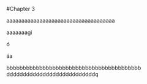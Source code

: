 #Chapter 3


aaaaaaaaaaaaaaaaaaaaaaaaaaaaaaaaaaaa

aaaaaaagi

ó

áa

bbbbbbbbbbbbbbbbbbbbbbbbbbbbbbbbbbbbbbbbb
dddddddddddddddddddddddddddq